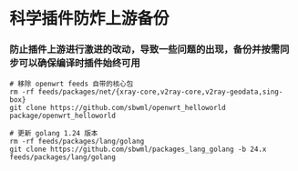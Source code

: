 # 科学插件防炸上游备份

### 防止插件上游进行激进的改动，导致一些问题的出现，备份并按需同步可以确保编译时插件始终可用

```shell
# 移除 openwrt feeds 自带的核心包
rm -rf feeds/packages/net/{xray-core,v2ray-core,v2ray-geodata,sing-box}
git clone https://github.com/sbwml/openwrt_helloworld package/openwrt_helloworld

# 更新 golang 1.24 版本
rm -rf feeds/packages/lang/golang
git clone https://github.com/sbwml/packages_lang_golang -b 24.x feeds/packages/lang/golang
```
